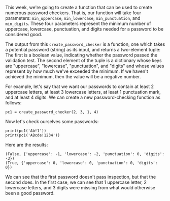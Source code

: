 This week, we're going to create a function that can be used to create numerous password checkers. That is, our function will take four parameters: `min_uppercase`, `min_lowercase`, `min_punctuation`, and `min_digits`. These four parameters represent the minimum number of uppercase, lowercase, punctuation, and digits needed for a password to be considered good.

The output from this `create_password_checker` is a function, one which takes a potential password (string) as its input, and returns a two-element tuple: The first is a boolean value, indicating whether the password passed the validation test. The second element of the tuple is a dictionary whose keys are "uppercase", "lowercase", "punctuation", and "digits" and whose values represent by how much we've exceeded the minimum. If we haven't achieved the minimum, then the value will be a negative number.

For example, let's say that we want our passwords to contain at least 2 uppercase letters, at least 3 lowercase letters, at least 1 punctuation mark, and at least 4 digits.  We can create a new password-checking function as follows:

    pc1 = create_password_checker(2, 3, 1, 4)


Now let's check ourselves some passwords:

    print(pc1('Ab!1'))
    print(pc1('ABcde!1234'))


Here are the results:

    (False, {'uppercase': -1, 'lowercase': -2, 'punctuation': 0, 'digits': -3})
    (True, {'uppercase': 0, 'lowercase': 0, 'punctuation': 0, 'digits': 0})


We can see that the first password doesn't pass inspection, but that the second does. In the first case, we can see that 1 uppercase letter, 2 lowercase letters, and 3 digits were missing from what would otherwise been a good password.
